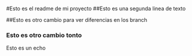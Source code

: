 #Esto es el readme de mi proyecto
##Esto es una segunda linea de texto

##Esto es otro cambio para ver diferencias en los branch

### Esto es otro cambio tonto
Esto es un echo
